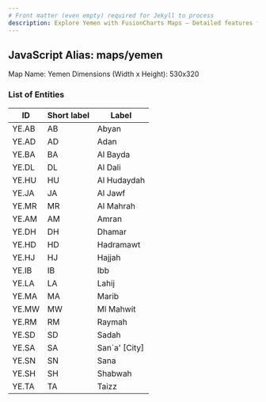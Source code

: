 ```yaml
---
# Front matter (even empty) required for Jekyll to process
description: Explore Yemen with FusionCharts Maps – Detailed features for seamless integration. Try now & enhance your data visualization today! 
---
```


## JavaScript Alias: maps/yemen

Map Name: Yemen
Dimensions (Width x Height): 530x320





### List of Entities

ID | Short label | Label
---|---|---|
YE.AB|AB|Abyan
YE.AD|AD|Adan
YE.BA|BA|Al Bayda
YE.DL|DL|Al Dali
YE.HU|HU|Al Hudaydah
YE.JA|JA|Al Jawf
YE.MR|MR|Al Mahrah
YE.AM|AM|Amran
YE.DH|DH|Dhamar
YE.HD|HD|Hadramawt
YE.HJ|HJ|Hajjah
YE.IB|IB|Ibb
YE.LA|LA|Lahij
YE.MA|MA|Marib
YE.MW|MW|Ml Mahwit
YE.RM|RM|Raymah
YE.SD|SD|Sadah
YE.SA|SA|San`a' [City]
YE.SN|SN|Sana
YE.SH|SH|Shabwah
YE.TA|TA|Taizz

